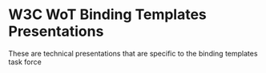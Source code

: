 # W3C WoT Binding Templates Presentations

These are technical presentations that are specific to the binding templates task force
